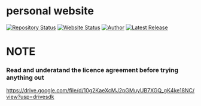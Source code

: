 # personal website
[![Repository Status](https://img.shields.io/badge/Repository%20Status-Maintained-dark%20green.svg)](https://github.com/curiousemmanuel.github.io/)
[![Website Status](https://img.shields.io/badge/Website%20Status-Online-green)](https://www.curiousemmanuel.github.io)
[![Author](https://img.shields.io/badge/Author-Aditya%20Vikram%20Singh-blue.svg)](https://www.linkedin.com/in/AVS1508/)
[![Latest Release](https://img.shields.io/badge/Latest%20Release-24%20March%202022-yellow.svg)](https://github.com/curiousemmanuel.github.io/)


# NOTE
### Read and underatand the licence agreement before trying anything out

https://drive.google.com/file/d/10g2KaeXcMJ2pGMuyUB7XGQ_gK4ke18NC/view?usp=drivesdk 